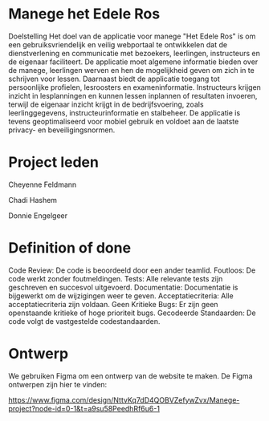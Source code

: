 # Manege het Edele Ros

Doelstelling 
Het doel van de applicatie voor manege "Het Edele Ros" is om een gebruiksvriendelijk en veilig webportaal te ontwikkelen dat de dienstverlening en communicatie met bezoekers, leerlingen, instructeurs en de eigenaar faciliteert. De applicatie moet algemene informatie bieden over de manege, leerlingen werven en hen de mogelijkheid geven om zich in te schrijven voor lessen. Daarnaast biedt de applicatie toegang tot persoonlijke profielen, lesroosters en exameninformatie. Instructeurs krijgen inzicht in lesplanningen en kunnen lessen inplannen of resultaten invoeren, terwijl de eigenaar inzicht krijgt in de bedrijfsvoering, zoals leerlinggegevens, instructeurinformatie en stalbeheer. De applicatie is tevens geoptimaliseerd voor mobiel gebruik en voldoet aan de laatste privacy- en beveiligingsnormen.

# Project leden
Cheyenne Feldmann

Chadi Hashem

Donnie Engelgeer

# Definition of done
Code Review: De code is beoordeeld door een ander teamlid. Foutloos: De code werkt zonder foutmeldingen. Tests: Alle relevante tests zijn geschreven en succesvol uitgevoerd. Documentatie: Documentatie is bijgewerkt om de wijzigingen weer te geven. Acceptatiecriteria: Alle acceptatiecriteria zijn voldaan. Geen Kritieke Bugs: Er zijn geen openstaande kritieke of hoge prioriteit bugs. Gecodeerde Standaarden: De code volgt de vastgestelde codestandaarden.

# Ontwerp
We gebruiken Figma om een ontwerp van de website te maken. De Figma ontwerpen zijn hier te vinden:

https://www.figma.com/design/NttvKq7dD4QOBVZefywZvx/Manege-project?node-id=0-1&t=a9su58PeedhRf6u6-1

